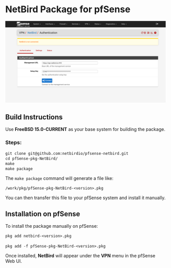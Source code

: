 # NetBird Package for pfSense

![My Logo](assets/netbird.png)

## Build Instructions

Use **FreeBSD 15.0-CURRENT** as your base system for building the package.

### Steps:

```
git clone git@github.com:netbirdio/pfsense-netbird.git
cd pfSense-pkg-NetBird/
make
make package
```

The `make package` command will generate a file like:

```
/work/pkg/pfSense-pkg-NetBird-<version>.pkg
```

You can then transfer this file to your pfSense system and install it manually.

## Installation on pfSense

To install the package manually on pfSense:

```
pkg add netbird-<version>.pkg

pkg add -f pfSense-pkg-NetBird-<version>.pkg
```

Once installed, **NetBird** will appear under the **VPN** menu in the pfSense Web UI.